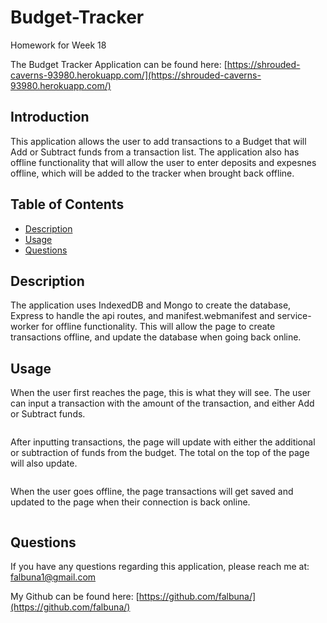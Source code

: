 # Budget-Tracker

Homework for Week 18

The Budget Tracker Application can be found here: [https://shrouded-caverns-93980.herokuapp.com/](https://shrouded-caverns-93980.herokuapp.com/)

## Introduction

This application allows the user to add transactions to a Budget that will Add or Subtract funds from a transaction list. The application also has offline functionality that will allow the user to enter deposits and expesnes offline, which will be added to the tracker when brought back offline.

## Table of Contents
* [Description](#Description)
* [Usage](#Usage)
* [Questions](#Questions)

## Description

The application uses IndexedDB and Mongo to create the database, Express to handle the api routes, and manifest.webmanifest and service-worker for offline functionality. This will allow the page to create transactions offline, and update the database when going back online.

## Usage

When the user first reaches the page, this is what they will see. The user can input a transaction with the amount of the transaction, and either Add or Subtract funds.

![]()

After inputting transactions, the page will update with either the additional or subtraction of funds from the budget. The total on the top of the page will also update.

![]()

When the user goes offline, the page transactions will get saved and updated to the page when their connection is back online.

![]()

## Questions

If you have any questions regarding this application, please reach me at: falbuna1@gmail.com

My Github can be found here: [https://github.com/falbuna/](https://github.com/falbuna/)
